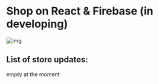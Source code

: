 # Shop on React & Firebase (in developing)

![img](https://firebasestorage.googleapis.com/v0/b/personal-24c21.appspot.com/o/Projects%2Fcards_Shop.jpg?alt=media&token=c4e10f6d-61af-450d-b7f3-78ab44ea5bf7)

## List of store updates: 
   empty at the moment
